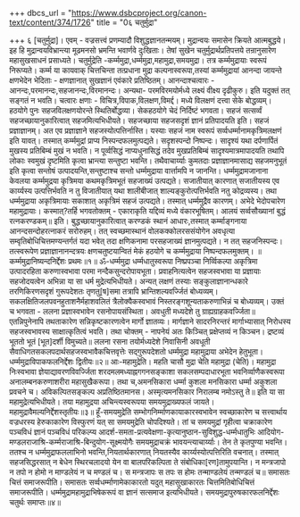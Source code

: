 +++
dbcs_url = "https://www.dsbcproject.org/canon-text/content/374/1726"
title = "0६ चतुर्मुद्रा"

+++
६ [चतुर्मुद्रा]।
एवम् - वज्रसत्त्वं प्रणम्यादौ विशुद्धज्ञानतन्मयम्।
मुद्रान्वयः समासेन क्रियते आत्मबुद्धये।
इह हि मुद्रान्वयविभ्रान्त्या मूढमनसो भ्रमन्ति भवार्णवे दुःखिताः। तेषां सुखेन चतुर्मुद्रार्थप्रतिपत्तये तन्रानुसारेण महासुखसाधनं प्रसाध्यते। चतुर्मुद्रेति -कर्म्ममुद्रा,धर्म्ममुद्रा,महामुद्रा,समयमुद्रा। तत्र कर्म्ममुद्रायाः स्वरूपं निरूप्यते। कर्म्म या कायवाक् चित्तचिन्ता तत्प्रधाना मुद्रा कल्पनास्वरूपा,तस्यां कर्म्ममुद्रायां आनन्दा जायन्ते क्षणभेदेन भेदिताः -
क्षणज्ञानात् सुखज्ञानं एवंकारे प्रतिष्ठितम्।
आनन्दाश्चत्वारः - आनन्दः,परमानन्दः,सहजानन्दः,विरमानन्दः। अन्यथा-
परमविरमयोर्मध्ये लक्ष्यं वीक्ष्य दृढीकुरु।
इति यदुक्तं तत् सङ्गतं न भवति। चत्वारः क्षणाः -
विचित्र,विपाक,विलक्षण,विमर्द्द। मध्ये विलक्षणं दत्त्वा सेके बोद्धव्यम्। हठयोगे पुनः सहजविलक्षणयोरन्ते स्थितिर्बोद्धव्या। सेकहठयोगे चेदं निर्दिष्टं भगवता। सहजं सत्सर्व्वं सहजच्छायानुकारित्वात् सहजमित्यभिधीयते। सहजच्छाया सहजसदृशं ज्ञानं प्रतिपादयति इति। सहजं प्रज्ञाज्ञानम्। अत एव प्रज्ञाज्ञाने सहजस्योत्पत्तिर्नास्ति। यस्याः सहजं नाम स्वरूपं सर्व्वधर्म्मानामकृत्रिमलक्षणं इति यावत्। तस्मात् कर्म्ममुद्रां प्राप्य निस्पन्दफलमुत्पद्यते। सदृशस्पन्दो निष्पन्दः। सादृश्यं यथा दर्पणार्पितं मुखस्य प्रतिबिम्बं मुखं न भवति। न पूर्व्वसिद्धं नाप्यधुनासिद्धं तदेव मुखप्रतिबिम्बं सादृश्यमात्रमापादयति तथापि लोकाः स्वमुखं दृष्टमिति कृत्वा भ्रान्त्या सन्तुष्टा भवन्ति। तथैवाचार्य्याः कुमतदाः प्रज्ञाज्ञानमासाद्य सहजमनुभूतं इति कृत्वा सन्तोषं उत्पादयन्ति,सन्तुष्टाश्च सन्तो धर्म्ममुद्राया वार्त्तामपि न जानन्ति। धर्म्ममुद्रामजानाना केवलया कर्म्ममुद्रया कृत्रिमया कथमकृत्रिमभूतं सहजाख्यं उत्पद्यते। सजातीयात् कारणात् सजातीयस्य एव कार्य्यस्य उत्पत्तिर्भवति न तु विजातीयात् यथा शालीबीजात् शाल्यङ्कुरोत्पत्तिर्भवति नतु कोद्रव्यस्य। तथा धर्म्ममुद्राया अकृत्रिमायाः सकाशात् अकृत्रिमं सहजं उत्पद्यते। तस्मात् धर्म्ममुद्रैव कारणम्। अभेदे भेदोपचारेण महामुद्रायाः। कस्मात्?तर्हि भगवतोक्तम् -
एकाराकृति यद्दिव्यं मध्ये वंकारभूषितम्।
आलयं सर्व्वसौख्यानां बुद्धं रत्नकरण्डकम्॥
इति। बुद्धच्छायानुकारित्वात् करण्डकं स्थानं आधारः,तस्मात् कर्म्माङ्गनाया आनन्दसन्दोहरत्नाकरं सरोरुहम्। तत् स्वच्छमास्थानं वोलकक्कोलरससंयोगेन अवधृत्या सम्वृतिबोधिचित्तमण्यन्तर्गतं यदा भवेत् तदा क्षणिकनामा परसहजाख्यं ज्ञानमुत्पद्यते। न तत् सहजनिस्पन्दः। तत्स्वरूपेण प्रज्ञाज्ञानानन्दत्रयः क्षणचतुष्टयान्वितं मेकं हठयोगे च कर्म्ममुद्राया निष्पन्दफलमुक्तम्।
॥कर्म्ममुद्रानिष्यन्दनिर्द्देशः प्रथमः॥१॥
ॐ-धर्म्ममुद्रा धर्म्मधातुस्वरूपा निष्प्रपञ्चा निर्व्विकल्पा अकृत्रिमा उत्पादरहिता करुणास्वभावा परमा नन्दैकसुन्दरोपायभूता। प्रवाहनित्यत्वेन सहजस्वभावा या प्रज्ञायाः सहजोदयत्वेन अभिन्ना या सा धर्म मुद्रेत्यभिधीयते। अन्यत् लक्षणं तस्याः सङ्कुलाज्ञानान्धकारे तरणिकिरणसदृशं गुरूपदेशतः तृणतु[ष]समा तत्रापि भ्रान्तिशल्यवर्ज्जितं बोध्यव्यम्। सकलक्षितिजलपवनहुताशनैर्महाशवलितं त्रैलोक्यैकस्वभावं निस्तरङ्गशून्यताकरुणाभिन्नं च बोध्यव्यम्। उक्तं च भगवता -
ललना प्रज्ञास्वभावेन रसनोपायसंस्थिता।
अवधुती मध्यदेशे तु ग्राह्यग्राहकवर्ज्जिता॥
एतन्निपुनेनापि तथताकारेण सन्निकृष्टकारणत्वेन मार्गो ज्ञातव्यः। मार्गज्ञाने सादरनिरन्तरं मार्गाभ्यासात् निरोधस्य सहजस्वभावस्य साक्षात्कृतित्वं भवति। तथा चोक्तम् -
नापनेयं अतः किञ्चित् प्रक्षेप्तव्यं न किञ्चन।
द्रष्टव्यं भूततो भूतं [भूत]दर्शी विमुच्यते॥
ललना रसना तयोर्मध्यदेशे निवासिनी अवधूती सैवाधिगतसकलपदार्थसहजस्वभावैकचित्तवृत्तेः सद्गुरूपदेशतो धर्म्ममुद्रा महामुद्राया अभेदेन हेतुभूता।
धर्म्ममुद्राविपाकफलनिर्द्देशः द्वितीयः॥२॥
आः-महामुद्रेति। महति चासौ मुद्रा चेति महामुद्रा (चेति)। महामुद्रा निःस्वभावा ज्ञेयाद्यावरणविवर्ज्जिता शरदमलमध्याह्नगगनसङ्काशा सकलसम्पदाधारभूता भवनिर्व्वाणैकस्वरूपा अनालम्बनकरुणाशरीरा महासुखैकरूपा। तथा च,अमनसिकारा धर्म्मा कुशला मनसिकारा धर्म्मा अकुशला प्रवचने च।
अविकल्पितसङ्कल्प अप्रतिष्ठितमानस।
अस्मृत्यमनसिकार निरालम्ब नमोऽस्तु ते॥
इति या सा महामुद्रेत्यभिधीयते। तया महामुद्रया अचिन्त्यस्वरूपया समयमुद्राख्यफलं जायते।
महामुद्रावैमल्यनिर्द्देशस्तृतीयः॥३॥
हूँ-समयमुद्रेति सम्भोगनिर्म्माणकायाकारस्वभावेन स्वच्छाकारेण च सत्त्वार्थाय वज्रधरस्य हेरुकाकारेण विस्फुरणं यत् सा समयमुद्रेति चोपदिश्यते। तां च समयमुद्रां गृहीत्वा चक्राकारेण पञ्चविधं ज्ञानं पञ्चविधं परिकल्प्य आदर्श-समता-प्रत्यवेक्षणा-कृत्यानुष्ठान-सुविशुद्ध-धर्म्मधातुभिः आदियोग-मण्डलराजाश्रि-कर्म्मराजाश्रि-बिन्दुयोग-सूक्ष्मयोगैः समयमुद्राचक्रं भावयन्त्याचार्य्याः। तेन ते कृतपुण्या भवन्ति। ततश्च न धर्म्ममुद्राफललाभिनो भवन्ति,नियतार्थकारणात् नियतस्यैव कार्य्यस्योत्पत्तिरिति वचनात्। तस्मात् सहजसिद्धरसात् न बेधेन स्थिरचलादयो येन वा बालपरिकल्पिता ते संबोधिका[रण]तामुपयान्ति।
न मन्त्रजापो न तपो न होमो
न माण्डलेयं न च मण्डलं च।
स मन्त्रजापः स तपः स होमः
तन्माण्डलेयं तन्मण्डलं च॥
समासतः चित्तं समाजरूपीति। समासतः सर्व्वधर्म्माणामेकाकारतो यदुत् महासुखाकारतः चित्तमितिबोधिचित्तं समाजरूपीति। धर्म्ममुद्रामहामुद्राभिषेकरूपं वा ज्ञानं सत्समाज इत्यभिधीयते।
समयमुद्रापुरुषकारफलनिर्द्देशः चतुर्थः समाप्तः॥४॥
